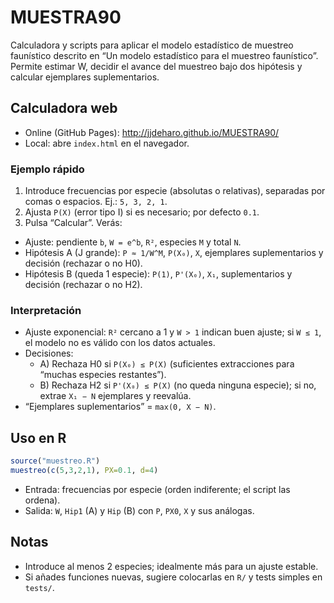 # MUESTRA90

Calculadora y scripts para aplicar el modelo estadístico de muestreo faunístico descrito en “Un modelo estadístico para el muestreo faunístico”. Permite estimar W, decidir el avance del muestreo bajo dos hipótesis y calcular ejemplares suplementarios.

## Calculadora web
- Online (GitHub Pages): http://jjdeharo.github.io/MUESTRA90/
- Local: abre `index.html` en el navegador.

### Ejemplo rápido
1) Introduce frecuencias por especie (absolutas o relativas), separadas por comas o espacios. Ej.: `5, 3, 2, 1`.
2) Ajusta `P(X)` (error tipo I) si es necesario; por defecto `0.1`.
3) Pulsa “Calcular”. Verás:
- Ajuste: pendiente `b`, `W = e^b`, `R²`, especies `M` y total `N`.
- Hipótesis A (J grande): `P ≈ 1/W^M`, `P(X₀)`, `X`, ejemplares suplementarios y decisión (rechazar o no H0).
- Hipótesis B (queda 1 especie): `P(1)`, `P'(X₀)`, `X₁`, suplementarios y decisión (rechazar o no H2).

### Interpretación
- Ajuste exponencial: `R²` cercano a 1 y `W > 1` indican buen ajuste; si `W ≤ 1`, el modelo no es válido con los datos actuales.
- Decisiones: 
  - A) Rechaza H0 si `P(X₀) ≤ P(X)` (suficientes extracciones para “muchas especies restantes”).
  - B) Rechaza H2 si `P'(X₀) ≤ P(X)` (no queda ninguna especie); si no, extrae `X₁ − N` ejemplares y reevalúa.
- “Ejemplares suplementarios” = `max(0, X − N)`.

## Uso en R
```r
source("muestreo.R")
muestreo(c(5,3,2,1), PX=0.1, d=4)
```
- Entrada: frecuencias por especie (orden indiferente; el script las ordena).
- Salida: `W`, `Hip1` (A) y `Hip` (B) con `P`, `PX0`, `X` y sus análogas.

## Notas
- Introduce al menos 2 especies; idealmente más para un ajuste estable.
- Si añades funciones nuevas, sugiere colocarlas en `R/` y tests simples en `tests/`.

